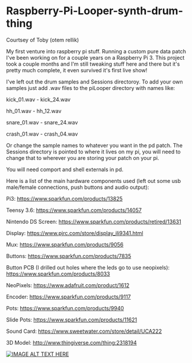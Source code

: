 # Raspberry-Pi-Looper-synth-drum-thing
Courtsey of Toby (otem rellik)

My first venture into raspberry pi stuff. Running a custom pure data patch I've been working on for a couple years on a Raspberry Pi 3. This project took a couple months and I'm still tweaking stuff here and there but it's pretty much complete, it even survived it's first live show!

I've left out the drum samples and Sessions directoroy. To add your own samples just add .wav files to the piLooper directory with names like:

kick_01.wav - kick_24.wav

hh_01.wav - hh_12.wav

snare_01.wav - snare_24.wav

crash_01.wav - crash_04.wav

Or change the sample names to whatever you want in the pd patch. 
The Sessions directory is pointed to where it lives on my pi, you will need to change that to wherever you are storing your patch on your pi.

You will need comport and shell externals in pd.

Here is a list of the main hardware components used (left out some usb male/female connections, push buttons and audio output):

Pi3: https://www.sparkfun.com/products/13825

Teensy 3.6: https://www.sparkfun.com/products/14057

Nintendo DS Screen: https://www.sparkfun.com/products/retired/13631

Display: https://www.pjrc.com/store/display_ili9341.html

Mux: https://www.sparkfun.com/products/9056

Buttons: https://www.sparkfun.com/products/7835

Button PCB (I drilled out holes where the leds go to use neopixels): https://www.sparkfun.com/products/8033

NeoPixels: https://www.adafruit.com/product/1612

Encoder: https://www.sparkfun.com/products/9117

Pots: https://www.sparkfun.com/products/9940

Slide Pots: https://www.sparkfun.com/products/11621

Sound Card: https://www.sweetwater.com/store/detail/UCA222

3D Model: http://www.thingiverse.com/thing:2318194




[![IMAGE ALT TEXT HERE](https://i.ytimg.com/vi/_nBK8sAl9nw/0.jpg)](http://www.youtube.com/watch?v=_nBK8sAl9nw)
